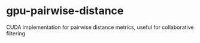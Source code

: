 # gpu-pairwise-distance
CUDA implementation for pairwise distance metrics, useful for collaborative filtering
